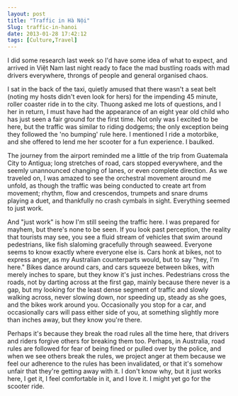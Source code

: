 ```yaml
---
layout: post
title: "Traffic in Hà Nội"
Slug: traffic-in-hanoi
date: 2013-01-28 17:42:12
tags: [Culture,Travel]
---
```

I did some research last week so I'd have some idea of what to expect, and arrived in Việt Nam last night ready to face the mad bustling roads with mad drivers everywhere, throngs of people and general organised chaos.

I sat in the back of the taxi, quietly amused that there wasn't a seat belt (noting my hosts didn't even look for hers) for the impending 45 minute, roller coaster ride in to the city. Thuong asked me lots of questions, and I her in return, I must have had the appearance of an eight year old child who has just seen a fair ground for the first time. Not only was I excited to be here, but the traffic was similar to riding dodgems; the only exception being they followed the 'no bumping' rule here. I mentioned I ride a motorbike, and she offered to lend me her scooter for a fun experience. I baulked.

The journey from the airport reminded me a little of the trip from Guatemala City to Antigua; long stretches of road, cars stopped everywhere, and the seemly unannounced changing of lanes, or even complete direction. As we traveled on, I was amazed to see the orchestral movement around me unfold, as though the traffic was being conducted to create art from movement; rhythm, flow and crescendos, trumpets and snare drums playing a duet, and thankfully no crash cymbals in sight. Everything seemed to just work.

And "just work" is how I'm still seeing the traffic here. I was prepared for mayhem, but there's none to be seen. If you look past perception, the reality that tourists may see, you see a fluid stream of vehicles that swim around pedestrians, like fish slaloming gracefully through seaweed. Everyone seems to know exactly where everyone else is. Cars honk at bikes, not to express anger, as my Australian counterparts would, but to say "hey, I'm here." Bikes dance around cars, and cars squeeze between bikes, with merely inches to spare, but they know it's just inches. Pedestrians cross the roads, not by darting across at the first gap, mainly because there never is a gap, but my looking for the least dense segment of traffic and slowly walking across, never slowing down, nor speeding up, steady as she goes, and the bikes work around you. Occasionally you stop for a car, and occasionally cars will pass either side of you, at something slightly more than inches away, but they know you're there.

Perhaps it's because they break the road rules all the time here, that drivers and riders forgive others for breaking them too. Perhaps, in Australia, road rules are followed for fear of being fined or pulled over by the police, and when we see others break the rules, we project anger at them because we feel our adherence to the rules has been invalidated, or that it's somehow unfair that they're getting away with it. I don't know why, but it just works here, I get it, I feel comfortable in it, and I love it. I might yet go for the scooter ride.
